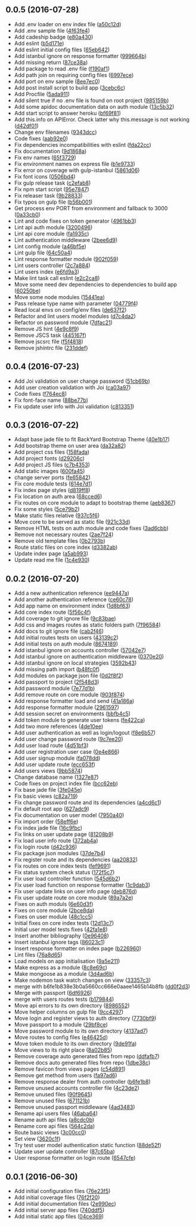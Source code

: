 <a name="0.0.5"></a>
## 0.0.5 (2016-07-28)

* Add .env loader on env index file ([a50c12d](https://github.com/adroaldof/generic-app-server/commit/a50c12d))
* Add .env sample file ([4f63fe4](https://github.com/adroaldof/generic-app-server/commit/4f63fe4))
* Add cadeship badge ([e80a430](https://github.com/adroaldof/generic-app-server/commit/e80a430))
* Add eslint ([b5d171e](https://github.com/adroaldof/generic-app-server/commit/b5d171e))
* Add eslint initial config files ([65eb642](https://github.com/adroaldof/generic-app-server/commit/65eb642))
* Add istanbul ignore on response formatter ([999664b](https://github.com/adroaldof/generic-app-server/commit/999664b))
* Add missing return ([87ce38a](https://github.com/adroaldof/generic-app-server/commit/87ce38a))
* Add package to read .env file ([f190af1](https://github.com/adroaldof/generic-app-server/commit/f190af1))
* Add path join on requiring config files ([6997ece](https://github.com/adroaldof/generic-app-server/commit/6997ece))
* Add port on env sample ([8ee7ec0](https://github.com/adroaldof/generic-app-server/commit/8ee7ec0))
* Add post install script to build app  ([3cebc6c](https://github.com/adroaldof/generic-app-server/commit/3cebc6c))
* Add Procfile ([5ada911](https://github.com/adroaldof/generic-app-server/commit/5ada911))
* Add silent true if no .env file is found on root project ([985159b](https://github.com/adroaldof/generic-app-server/commit/985159b))
* Add some apidoc documentation data on auth module ([13c5b32](https://github.com/adroaldof/generic-app-server/commit/13c5b32))
* Add start script to answer heroku ([bf69f81](https://github.com/adroaldof/generic-app-server/commit/bf69f81))
* Add this.info on APIError. Check latter why this.message is not working ([d42df01](https://github.com/adroaldof/generic-app-server/commit/d42df01))
* Change env filenames ([9343dcc](https://github.com/adroaldof/generic-app-server/commit/9343dcc))
* Code fixes ([aab92e0](https://github.com/adroaldof/generic-app-server/commit/aab92e0))
* Fix dependencies incompatibilities with eslint ([fda22cc](https://github.com/adroaldof/generic-app-server/commit/fda22cc))
* Fix documentation ([9d1868a](https://github.com/adroaldof/generic-app-server/commit/9d1868a))
* Fix env names  ([65f3729](https://github.com/adroaldof/generic-app-server/commit/65f3729))
* Fix environment names on express file ([b1e9733](https://github.com/adroaldof/generic-app-server/commit/b1e9733))
* Fix error on coverage with gulp-istanbul ([5861d06](https://github.com/adroaldof/generic-app-server/commit/5861d06))
* Fix font icons ([0506bd4](https://github.com/adroaldof/generic-app-server/commit/0506bd4))
* Fix gulp release task ([c2efab8](https://github.com/adroaldof/generic-app-server/commit/c2efab8))
* Fix npm start script ([95e7847](https://github.com/adroaldof/generic-app-server/commit/95e7847))
* Fix releaser task ([9b28833](https://github.com/adroaldof/generic-app-server/commit/9b28833))
* Fix typos on gulp file ([b56b001](https://github.com/adroaldof/generic-app-server/commit/b56b001))
* Get process env PORT from environment and fallback to 3000 ([0a33cb0](https://github.com/adroaldof/generic-app-server/commit/0a33cb0))
* Lint and code fixes on token generator ([4961bb3](https://github.com/adroaldof/generic-app-server/commit/4961bb3))
* Lint api auth module ([3200496](https://github.com/adroaldof/generic-app-server/commit/3200496))
* Lint api core module ([fa1935c](https://github.com/adroaldof/generic-app-server/commit/fa1935c))
* Lint authentication middleware ([2bee6d9](https://github.com/adroaldof/generic-app-server/commit/2bee6d9))
* Lint config module ([a46bf5e](https://github.com/adroaldof/generic-app-server/commit/a46bf5e))
* Lint gulp file ([64c50a4](https://github.com/adroaldof/generic-app-server/commit/64c50a4))
* Lint response formatter module ([902f059](https://github.com/adroaldof/generic-app-server/commit/902f059))
* Lint users controller ([2c7a884](https://github.com/adroaldof/generic-app-server/commit/2c7a884))
* Lint users index  ([e6fd9a3](https://github.com/adroaldof/generic-app-server/commit/e6fd9a3))
* Make lint task call eslint ([e2c2ca8](https://github.com/adroaldof/generic-app-server/commit/e2c2ca8))
* Move some need dev dependencies to dependencies to build app ([60250be](https://github.com/adroaldof/generic-app-server/commit/60250be))
* Move some node modules ([15441ea](https://github.com/adroaldof/generic-app-server/commit/15441ea))
* Pass release type name with parameter ([04779f4](https://github.com/adroaldof/generic-app-server/commit/04779f4))
* Read local envs on config/env files ([de637f2](https://github.com/adroaldof/generic-app-server/commit/de637f2))
* Refactor and lint users model modules ([d7c4da2](https://github.com/adroaldof/generic-app-server/commit/d7c4da2))
* Refactor on password module ([7dfac21](https://github.com/adroaldof/generic-app-server/commit/7dfac21))
* Remove JS hint ([4e9c8f9](https://github.com/adroaldof/generic-app-server/commit/4e9c8f9))
* Remove JSCS task ([445167f](https://github.com/adroaldof/generic-app-server/commit/445167f))
* Remove jscsrc file ([f5f4818](https://github.com/adroaldof/generic-app-server/commit/f5f4818))
* Remove jshintrc file ([231ddef](https://github.com/adroaldof/generic-app-server/commit/231ddef))



<a name="0.0.4"></a>
## 0.0.4 (2016-07-23)

* Add Joi validation on user change password ([51cb69b](https://github.com/adroaldof/generic-app-server/commit/51cb69b))
* Add user creation validation with Joi ([ca03a97](https://github.com/adroaldof/generic-app-server/commit/ca03a97))
* Code fixes ([f764ec8](https://github.com/adroaldof/generic-app-server/commit/f764ec8))
* Fix font-face name ([88be77b](https://github.com/adroaldof/generic-app-server/commit/88be77b))
* Fix update user info with Joi validation ([c813351](https://github.com/adroaldof/generic-app-server/commit/c813351))



<a name="0.0.3"></a>
## 0.0.3 (2016-07-22)

* Adapt base jade file to fit BackYard Bootstrap Theme ([40e1b17](https://github.com/adroaldof/generic-app-server/commit/40e1b17))
* Add bootstrap theme on user area ([da32a82](https://github.com/adroaldof/generic-app-server/commit/da32a82))
* Add project css files ([158fada](https://github.com/adroaldof/generic-app-server/commit/158fada))
* Add project fonts ([d29206c](https://github.com/adroaldof/generic-app-server/commit/d29206c))
* Add project JS files ([c7b4353](https://github.com/adroaldof/generic-app-server/commit/c7b4353))
* Add static images ([600fa45](https://github.com/adroaldof/generic-app-server/commit/600fa45))
* change server ports ([fe65842](https://github.com/adroaldof/generic-app-server/commit/fe65842))
* Fix core module tests ([614e7d1](https://github.com/adroaldof/generic-app-server/commit/614e7d1))
* Fix index page styles ([d819ff8](https://github.com/adroaldof/generic-app-server/commit/d819ff8))
* Fix location on auth area ([68cced6](https://github.com/adroaldof/generic-app-server/commit/68cced6))
* Fix routes on core module to adapt to bootstrap theme ([aeb8367](https://github.com/adroaldof/generic-app-server/commit/aeb8367))
* Fix some styles ([5ce79b2](https://github.com/adroaldof/generic-app-server/commit/5ce79b2))
* Make static files relative ([937c5f6](https://github.com/adroaldof/generic-app-server/commit/937c5f6))
* Move core to be served as static file  ([921c33d](https://github.com/adroaldof/generic-app-server/commit/921c33d))
* Remove HTML tests on auth module and code fixes ([3ad6cbb](https://github.com/adroaldof/generic-app-server/commit/3ad6cbb))
* Remove not necessary routes ([2ae7f24](https://github.com/adroaldof/generic-app-server/commit/2ae7f24))
* Remove old template files ([0b2793b](https://github.com/adroaldof/generic-app-server/commit/0b2793b))
* Route static files on core index ([d3382ab](https://github.com/adroaldof/generic-app-server/commit/d3382ab))
* Update index page ([a5ab993](https://github.com/adroaldof/generic-app-server/commit/a5ab993))
* Update read me file ([1c4e930](https://github.com/adroaldof/generic-app-server/commit/1c4e930))



<a name="0.0.2"></a>
## 0.0.2 (2016-07-20)

* Add a new authentication reference ([ee9447a](https://github.com/adroaldof/generic-app-server/commit/ee9447a))
* Add another authentication reference ([ce60c78](https://github.com/adroaldof/generic-app-server/commit/ce60c78))
* Add app name on environment index ([1d8bf63](https://github.com/adroaldof/generic-app-server/commit/1d8bf63))
* Add core index route ([5f56c4f](https://github.com/adroaldof/generic-app-server/commit/5f56c4f))
* Add coverage to git ignore file ([9c83bae](https://github.com/adroaldof/generic-app-server/commit/9c83bae))
* Add css and images routes as static folders path ([7f96584](https://github.com/adroaldof/generic-app-server/commit/7f96584))
* Add docs to git ignore file ([cab2f46](https://github.com/adroaldof/generic-app-server/commit/cab2f46))
* Add initial routes tests on users ([43139c2](https://github.com/adroaldof/generic-app-server/commit/43139c2))
* Add initial tests on auth module ([8674189](https://github.com/adroaldof/generic-app-server/commit/8674189))
* Add istanbul ignore on accounts controller ([57042e7](https://github.com/adroaldof/generic-app-server/commit/57042e7))
* Add istanbul ignore on authentication middleware ([0370e20](https://github.com/adroaldof/generic-app-server/commit/0370e20))
* Add istanbul ignore on local strategies ([3592b43](https://github.com/adroaldof/generic-app-server/commit/3592b43))
* Add missing path import ([b48fc0f](https://github.com/adroaldof/generic-app-server/commit/b48fc0f))
* Add modules on package json file ([0d2f8f2](https://github.com/adroaldof/generic-app-server/commit/0d2f8f2))
* Add passport to project ([2f548d3](https://github.com/adroaldof/generic-app-server/commit/2f548d3))
* Add password module  ([7e77d1b](https://github.com/adroaldof/generic-app-server/commit/7e77d1b))
* Add remove route on core module ([903f874](https://github.com/adroaldof/generic-app-server/commit/903f874))
* Add response formatter load and send ([41a186a](https://github.com/adroaldof/generic-app-server/commit/41a186a))
* Add response formatter module ([2961597](https://github.com/adroaldof/generic-app-server/commit/2961597))
* Add session secret on environments ([bbfb4c5](https://github.com/adroaldof/generic-app-server/commit/bbfb4c5))
* Add token module to generate user tokens ([fe422ca](https://github.com/adroaldof/generic-app-server/commit/fe422ca))
* Add two more references ([4de10ee](https://github.com/adroaldof/generic-app-server/commit/4de10ee))
* Add user authentication as well as login/logout  ([f8e6b57](https://github.com/adroaldof/generic-app-server/commit/f8e6b57))
* Add user change password route ([9c7ee20](https://github.com/adroaldof/generic-app-server/commit/9c7ee20))
* Add user load route ([4d51bf3](https://github.com/adroaldof/generic-app-server/commit/4d51bf3))
* Add user registration user case ([0e4e866](https://github.com/adroaldof/generic-app-server/commit/0e4e866))
* Add user signup module ([fa078dd](https://github.com/adroaldof/generic-app-server/commit/fa078dd))
* Add user update route ([ecc653f](https://github.com/adroaldof/generic-app-server/commit/ecc653f))
* Add users views ([9bb5874](https://github.com/adroaldof/generic-app-server/commit/9bb5874))
* Change database name ([1327e87](https://github.com/adroaldof/generic-app-server/commit/1327e87))
* Code fixes on project index file ([bcc62eb](https://github.com/adroaldof/generic-app-server/commit/bcc62eb))
* Fix base jade file ([3fe045e](https://github.com/adroaldof/generic-app-server/commit/3fe045e))
* Fix basic views ([c82a719](https://github.com/adroaldof/generic-app-server/commit/c82a719))
* Fix change password route and its dependencies  ([a4cd6c1](https://github.com/adroaldof/generic-app-server/commit/a4cd6c1))
* Fix default root app ([627adc9](https://github.com/adroaldof/generic-app-server/commit/627adc9))
* Fix documentation on user model ([7950a40](https://github.com/adroaldof/generic-app-server/commit/7950a40))
* Fix import order ([58eff6e](https://github.com/adroaldof/generic-app-server/commit/58eff6e))
* Fix index jade file ([16c9fbc](https://github.com/adroaldof/generic-app-server/commit/16c9fbc))
* Fix links on user update page ([81208b9](https://github.com/adroaldof/generic-app-server/commit/81208b9))
* Fix load user info route ([372ab4a](https://github.com/adroaldof/generic-app-server/commit/372ab4a))
* Fix login route ([d42c936](https://github.com/adroaldof/generic-app-server/commit/d42c936))
* Fix package json modules ([37de7b4](https://github.com/adroaldof/generic-app-server/commit/37de7b4))
* Fix register route and its dependencies  ([aa20832](https://github.com/adroaldof/generic-app-server/commit/aa20832))
* Fix routes on core index tests ([fef9691](https://github.com/adroaldof/generic-app-server/commit/fef9691))
* Fix status system check status ([172f5c7](https://github.com/adroaldof/generic-app-server/commit/172f5c7))
* Fix user load controller function  ([545d6b2](https://github.com/adroaldof/generic-app-server/commit/545d6b2))
* Fix user load function on response formatter ([1c9dab3](https://github.com/adroaldof/generic-app-server/commit/1c9dab3))
* Fix user update links on user info page ([deb876d](https://github.com/adroaldof/generic-app-server/commit/deb876d))
* Fix user update route on core module ([89a7a2e](https://github.com/adroaldof/generic-app-server/commit/89a7a2e))
* Fixes on auth moduls ([6e60d3f](https://github.com/adroaldof/generic-app-server/commit/6e60d3f))
* Fixes on core module ([2bce8da](https://github.com/adroaldof/generic-app-server/commit/2bce8da))
* Fixes on user module ([48c1cc5](https://github.com/adroaldof/generic-app-server/commit/48c1cc5))
* Initial fixes on core index tests ([12d13c7](https://github.com/adroaldof/generic-app-server/commit/12d13c7))
* Initial user model tests fixes ([42fa1e8](https://github.com/adroaldof/generic-app-server/commit/42fa1e8))
* Insert another bibliography  ([0e96408](https://github.com/adroaldof/generic-app-server/commit/0e96408))
* Insert istanbul ignore tags ([86023c1](https://github.com/adroaldof/generic-app-server/commit/86023c1))
* Insert response formatter on index page ([b226960](https://github.com/adroaldof/generic-app-server/commit/b226960))
* Lint files ([76a8d65](https://github.com/adroaldof/generic-app-server/commit/76a8d65))
* Load models on app initialisation  ([9a5e211](https://github.com/adroaldof/generic-app-server/commit/9a5e211))
* Make express as a module ([8c8e69c](https://github.com/adroaldof/generic-app-server/commit/8c8e69c))
* Make mongoose as a module ([3d4ad6b](https://github.com/adroaldof/generic-app-server/commit/3d4ad6b))
* Make nodemon task watch changes on view ([33357c3](https://github.com/adroaldof/generic-app-server/commit/33357c3))
* merge with b6fe1b838e3b0a5660cc666e0aaee1465b14b8fb ([dd0f2d3](https://github.com/adroaldof/generic-app-server/commit/dd0f2d3))
* Merge with passport ([6df6926](https://github.com/adroaldof/generic-app-server/commit/6df6926))
* merge with users routes tests ([b179844](https://github.com/adroaldof/generic-app-server/commit/b179844))
* Move api errors to its own directory ([8986552](https://github.com/adroaldof/generic-app-server/commit/8986552))
* Move helper columns on gulp file ([9cc4297](https://github.com/adroaldof/generic-app-server/commit/9cc4297))
* Move login and register views to auth directory ([7730bf9](https://github.com/adroaldof/generic-app-server/commit/7730bf9))
* Move passport to a module ([29bf8ce](https://github.com/adroaldof/generic-app-server/commit/29bf8ce))
* Move password module to its own directory ([4137ad7](https://github.com/adroaldof/generic-app-server/commit/4137ad7))
* Move routes to config files ([e46425d](https://github.com/adroaldof/generic-app-server/commit/e46425d))
* Move token module to its own directory ([9de91fa](https://github.com/adroaldof/generic-app-server/commit/9de91fa))
* Move views to its right place ([8a02b85](https://github.com/adroaldof/generic-app-server/commit/8a02b85))
* Remove coverage auto generated files from repo ([ddfafb7](https://github.com/adroaldof/generic-app-server/commit/ddfafb7))
* Remove docs auto generated files from repo ([1dbe38c](https://github.com/adroaldof/generic-app-server/commit/1dbe38c))
* Remove favicon from views pages ([c54d891](https://github.com/adroaldof/generic-app-server/commit/c54d891))
* Remove get method from users ([fa97ad6](https://github.com/adroaldof/generic-app-server/commit/fa97ad6))
* Remove response dealer from auth controller ([b6fe1b8](https://github.com/adroaldof/generic-app-server/commit/b6fe1b8))
* Remove unused accounts controller file ([4c23de2](https://github.com/adroaldof/generic-app-server/commit/4c23de2))
* Remove unused files ([90f9645](https://github.com/adroaldof/generic-app-server/commit/90f9645))
* Remove unused files ([671121b](https://github.com/adroaldof/generic-app-server/commit/671121b))
* Remove unused passport middleware  ([4ad3483](https://github.com/adroaldof/generic-app-server/commit/4ad3483))
* Rename api users files ([46aba64](https://github.com/adroaldof/generic-app-server/commit/46aba64))
* Rename auth api files ([a8cdc0b](https://github.com/adroaldof/generic-app-server/commit/a8cdc0b))
* Rename core api files ([564c2da](https://github.com/adroaldof/generic-app-server/commit/564c2da))
* Route basic views ([3c00cc0](https://github.com/adroaldof/generic-app-server/commit/3c00cc0))
* Set view  ([3620c1f](https://github.com/adroaldof/generic-app-server/commit/3620c1f))
* Try test user model authentication static function ([88de52f](https://github.com/adroaldof/generic-app-server/commit/88de52f))
* Update user update controller ([87c65ba](https://github.com/adroaldof/generic-app-server/commit/87c65ba))
* User response formatter on login route ([6547cfe](https://github.com/adroaldof/generic-app-server/commit/6547cfe))



<a name="0.0.1"></a>
## 0.0.1 (2016-06-30)

* Add initial configuration files ([76e23f5](https://github.com/adroaldof/generic-app-server/commit/76e23f5))
* Add initial coverage files ([76f2f20](https://github.com/adroaldof/generic-app-server/commit/76f2f20))
* Add initial documentation files ([2e990ec](https://github.com/adroaldof/generic-app-server/commit/2e990ec))
* Add initial server app files ([740ddf5](https://github.com/adroaldof/generic-app-server/commit/740ddf5))
* Add initial static app files ([04ce369](https://github.com/adroaldof/generic-app-server/commit/04ce369))



